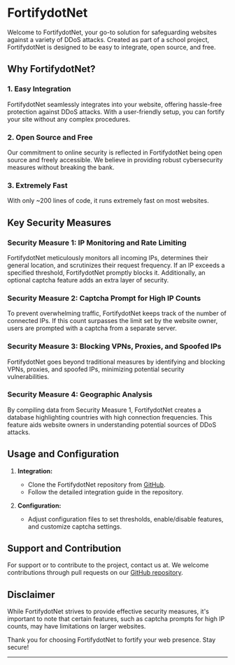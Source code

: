 # FortifydotNet

Welcome to FortifydotNet, your go-to solution for safeguarding websites against a variety of DDoS attacks. Created as part of a school project, FortifydotNet is designed to be easy to integrate, open source, and free.

## Why FortifydotNet?

### 1. **Easy Integration**

FortifydotNet seamlessly integrates into your website, offering hassle-free protection against DDoS attacks. With a user-friendly setup, you can fortify your site without any complex procedures.

### 2. **Open Source and Free**

Our commitment to online security is reflected in FortifydotNet being open source and freely accessible. We believe in providing robust cybersecurity measures without breaking the bank.

### 3. **Extremely Fast**
With only ~200 lines of code, it runs extremely fast on most websites.

## Key Security Measures

### Security Measure 1: IP Monitoring and Rate Limiting

FortifydotNet meticulously monitors all incoming IPs, determines their general location, and scrutinizes their request frequency. If an IP exceeds a specified threshold, FortifydotNet promptly blocks it. Additionally, an optional captcha feature adds an extra layer of security.

### Security Measure 2: Captcha Prompt for High IP Counts

To prevent overwhelming traffic, FortifydotNet keeps track of the number of connected IPs. If this count surpasses the limit set by the website owner, users are prompted with a captcha from a separate server.

### Security Measure 3: Blocking VPNs, Proxies, and Spoofed IPs

FortifydotNet goes beyond traditional measures by identifying and blocking VPNs, proxies, and spoofed IPs, minimizing potential security vulnerabilities.

### Security Measure 4: Geographic Analysis

By compiling data from Security Measure 1, FortifydotNet creates a database highlighting countries with high connection frequencies. This feature aids website owners in understanding potential sources of DDoS attacks.

## Usage and Configuration

1. **Integration:**
   - Clone the FortifydotNet repository from [GitHub](https://github.com/fortifydotnet).
   - Follow the detailed integration guide in the repository.

2. **Configuration:**
   - Adjust configuration files to set thresholds, enable/disable features, and customize captcha settings.

## Support and Contribution

For support or to contribute to the project, contact us at. We welcome contributions through pull requests on our [GitHub repository](https://github.com/fortifydotnet).

## Disclaimer

While FortifydotNet strives to provide effective security measures, it's important to note that certain features, such as captcha prompts for high IP counts, may have limitations on larger websites.

Thank you for choosing FortifydotNet to fortify your web presence. Stay secure!

--- 

